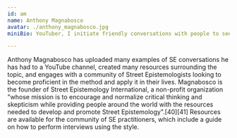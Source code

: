 ```yaml
---
id: am
name: Anthony Magnabosco
avatar: ./anthony_magnabosco.jpg
miniBio: YouTuber, I initiate friendly conversations with people to see how they arrived at their deeply-held beliefs

---
```


Anthony Magnabosco has uploaded many examples of SE conversations he has had to a YouTube channel, created many resources surrounding the topic, and engages with a community of Street Epistemologists looking to become proficient in the method and apply it in their lives. Magnabosco is the founder of Street Epistemology International, a non-profit organization "whose mission is to encourage and normalize critical thinking and skepticism while providing people around the world with the resources needed to develop and promote Street Epistemology".[40][41] Resources are available for the community of SE practitioners, which include a guide on how to perform interviews using the style.
